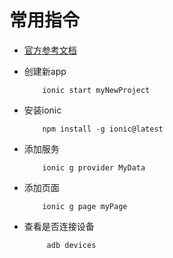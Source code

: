 # 常用指令

* [官方参考文档](https://ionicframework.com/docs/cli/)

* 创建新app
    ```
        ionic start myNewProject
    ```

* 安装ionic
    ```
        npm install -g ionic@latest
    ```

* 添加服务
    ```
        ionic g provider MyData 
    ```
* 添加页面
    ```
        ionic g page myPage 
    ```

* 查看是否连接设备
    ``` 
         adb devices
    ``` 